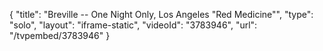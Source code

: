 {
    "title": "Breville -- One Night Only, Los Angeles \"Red Medicine\"",
    "type": "solo",
    "layout": "iframe-static",
    "videoId": "3783946",
    "url": "\/tvpembed\/3783946"
}